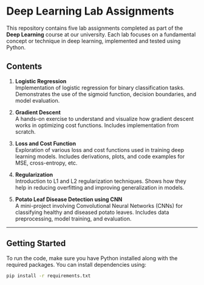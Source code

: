 # Deep Learning Lab Assignments

This repository contains five lab assignments completed as part of the **Deep Learning** course at our university. Each lab focuses on a fundamental concept or technique in deep learning, implemented and tested using Python.

## Contents

1. **Logistic Regression**  
   Implementation of logistic regression for binary classification tasks. Demonstrates the use of the sigmoid function, decision boundaries, and model evaluation.

2. **Gradient Descent**  
   A hands-on exercise to understand and visualize how gradient descent works in optimizing cost functions. Includes implementation from scratch.

3. **Loss and Cost Function**  
   Exploration of various loss and cost functions used in training deep learning models. Includes derivations, plots, and code examples for MSE, cross-entropy, etc.

4. **Regularization**  
   Introduction to L1 and L2 regularization techniques. Shows how they help in reducing overfitting and improving generalization in models.

5. **Potato Leaf Disease Detection using CNN**  
   A mini-project involving Convolutional Neural Networks (CNNs) for classifying healthy and diseased potato leaves. Includes data preprocessing, model training, and evaluation.

---

## Getting Started

To run the code, make sure you have Python installed along with the required packages. You can install dependencies using:

```bash
pip install -r requirements.txt
